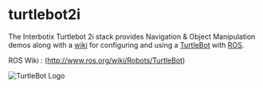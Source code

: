 turtlebot2i
=========

The Interbotix Turtlebot 2i stack provides Navigation &amp; Object Manipulation demos along with a [wiki](https://github.com/DresnerRobotics/turtlebot2i/wiki) for configuring and using a [TurtleBot](http://turtlebot.com) with [ROS](http://www.ros.org).

ROS Wiki : (http://www.ros.org/wiki/Robots/TurtleBot)

![TurtleBot Logo](http://www.turtlebot.com/assets/images/turtlebot_logo.png)

